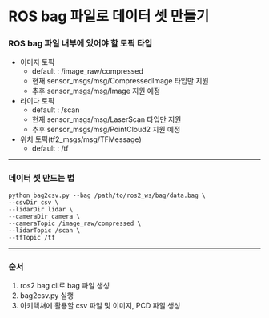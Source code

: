 # ROS bag 파일로 데이터 셋 만들기

### ROS bag 파일 내부에 있어야 할 토픽 타입
- 이미지 토픽
  - default : /image_raw/compressed
  - 현재 sensor_msgs/msg/CompressedImage 타입만 지원
  - 추후 sensor_msgs/msg/Image 지원 예정
- 라이다 토픽
  - default : /scan
  - 현재 sensor_msgs/msg/LaserScan 타입만 지원
  - 추후 sensor_msgs/msg/PointCloud2 지원 예정
- 위치 토픽(tf2_msgs/msg/TFMessage)
  - default : /tf
---
### 데이터 셋 만드는 법
```
python bag2csv.py --bag /path/to/ros2_ws/bag/data.bag \ 
--csvDir csv \
--lidarDir lidar \
--cameraDir camera \
--cameraTopic /image_raw/compressed \
--lidarTopic /scan \
--tfTopic /tf
```
---
### 순서
1. ros2 bag cli로 bag 파일 생성
2. bag2csv.py 실행
3. 아키텍쳐에 활용할 csv 파일 및 이미지, PCD 파일 생성